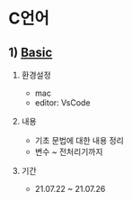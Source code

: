 # C언어

## 1) [Basic](./basic/)

1. 환경설정
    - mac
    - editor: VsCode

2. 내용
   - 기초 문법에 대한 내용 정리
   - 변수 ~ 전처리기까지 

3. 기간
   - 21.07.22 ~ 21.07.26
